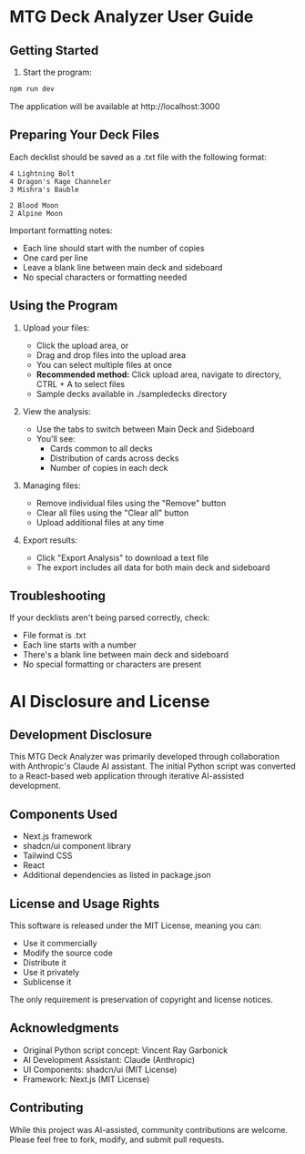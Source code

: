 # MTG Deck Analyzer User Guide

## Getting Started

1. Start the program:
```bash
npm run dev
```
The application will be available at http://localhost:3000

## Preparing Your Deck Files

Each decklist should be saved as a .txt file with the following format:

```
4 Lightning Bolt
4 Dragon's Rage Channeler
3 Mishra's Bauble

2 Blood Moon
2 Alpine Moon
```

Important formatting notes:
- Each line should start with the number of copies
- One card per line
- Leave a blank line between main deck and sideboard
- No special characters or formatting needed

## Using the Program

1. Upload your files:
   - Click the upload area, or
   - Drag and drop files into the upload area
   - You can select multiple files at once
   - **Recommended method:** Click upload area, navigate to directory, CTRL + A to select files 
   - Sample decks available in ./sampledecks directory

2. View the analysis:
   - Use the tabs to switch between Main Deck and Sideboard
   - You'll see:
     - Cards common to all decks
     - Distribution of cards across decks
     - Number of copies in each deck

3. Managing files:
   - Remove individual files using the "Remove" button
   - Clear all files using the "Clear all" button
   - Upload additional files at any time

4. Export results:
   - Click "Export Analysis" to download a text file
   - The export includes all data for both main deck and sideboard

## Troubleshooting

If your decklists aren't being parsed correctly, check:
- File format is .txt
- Each line starts with a number
- There's a blank line between main deck and sideboard
- No special formatting or characters are present

# AI Disclosure and License

## Development Disclosure

This MTG Deck Analyzer was primarily developed through collaboration with Anthropic's Claude AI assistant. The initial Python script was converted to a React-based web application through iterative AI-assisted development.

## Components Used
- Next.js framework
- shadcn/ui component library
- Tailwind CSS
- React
- Additional dependencies as listed in package.json

## License and Usage Rights

This software is released under the MIT License, meaning you can:
- Use it commercially
- Modify the source code
- Distribute it
- Use it privately
- Sublicense it

The only requirement is preservation of copyright and license notices.

## Acknowledgments

- Original Python script concept: Vincent Ray Garbonick
- AI Development Assistant: Claude (Anthropic)
- UI Components: shadcn/ui (MIT License)
- Framework: Next.js (MIT License)

## Contributing

While this project was AI-assisted, community contributions are welcome. Please feel free to fork, modify, and submit pull requests.